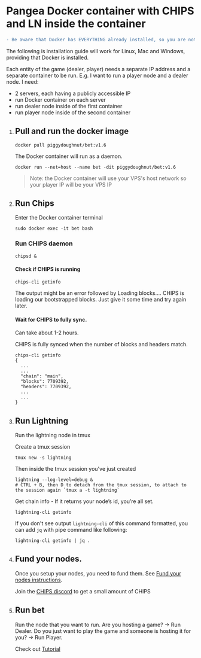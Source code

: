 # Pangea Docker container with CHIPS and LN inside the container


```diff
- Be aware that Docker has EVERYTHING already installed, so you are not installing anything. You are only running things.
```

The following is installation guide will work for Linux, Mac and Windows, providing that Docker is installed.

Each entity of the game (dealer, player) needs a separate IP address and a separate container to be run.
E.g. I want to run a player node and a dealer node. I need:
- 2 servers, each having a publicly accessible IP
- run Docker container on each server
- run dealer node inside of the first container
- run player node inside of the second container

1. ## Pull and run the docker image

    `docker pull piggydoughnut/bet:v1.6`

    The Docker container will run as a daemon.

    `docker run --net=host --name bet -dit piggydoughnut/bet:v1.6`

    > Note: the Docker container will use your VPS's host network so your player IP will be your VPS IP

2. ## Run Chips

    Enter the Docker container terminal

    `sudo docker exec -it bet bash`

   
   ### Run CHIPS daemon

    `chipsd &`

   #### Check if CHIPS is running

    `chips-cli getinfo`

    The output might be an error followed by Loading blocks.... CHIPS is loading our bootstrapped blocks. Just give it some time and try again later. 

   #### Wait for CHIPS to fully sync.

    Can take about 1-2 hours.

    CHIPS is fully synced when the number of blocks and headers match.

    ```
    chips-cli getinfo
    {
      ...
      ...
      "chain": "main",
      "blocks": 7709392,
      "headers": 7709392,
      ...
      ...
    } 
    ```
3. ## Run Lightning

   Run the lightning node in tmux

   Create a tmux session
   ```
   tmux new -s lightning
   ```

   Then inside the tmux session you've just created
   ```
   lightning --log-level=debug &
   # CTRL + B, then D to detach from the tmux session, to attach to the session again `tmux a -t lightning`
   ```

   Get chain info - If it returns your node’s id, you’re all set.
   ```
   lightning-cli getinfo
   ```

   If you don't see output `lightning-cli` of this command formatted, you can add `jq` with pipe command like following:
   ```
   lightning-cli getinfo | jq .

4. ## Fund your nodes. 
    
    Once you setup your nodes, you need to fund them. See [Fund your nodes instructions](./setup_fund_nodes.md).
    
    Join the [CHIPS discord](https://discord.gg/bcSpzWb) to get a small amount of CHIPS

5. ## Run bet
    
   Run the node that you want to run. Are you hosting a game? -> Run Dealer. Do you just want to play the game and someone is hosting it for you? -> Run Player.

   Check out [Tutorial](https://github.com/chips-blockchain/pangea-poker/blob/dev/tutorial/Tutorial.md)

